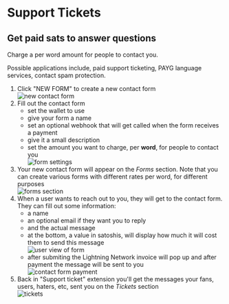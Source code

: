 # Support Tickets

## Get paid sats to answer questions

Charge a per word amount for people to contact you.

Possible applications include, paid support ticketing, PAYG language services, contact spam protection.

1. Click "NEW FORM" to create a new contact form\
   ![new contact form](https://i.imgur.com/kZqWGPe.png)
2. Fill out the contact form
   - set the wallet to use
   - give your form a name
   - set an optional webhook that will get called when the form receives a payment
   - give it a small description
   - set the amount you want to charge, per **word**, for people to contact you\
     ![form settings](https://i.imgur.com/AsXeVet.png)
3. Your new contact form will appear on the _Forms_ section. Note that you can create various forms with different rates per word, for different purposes\
   ![forms section](https://i.imgur.com/gg71HhM.png)
4. When a user wants to reach out to you, they will get to the contact form. They can fill out some information:
   - a name
   - an optional email if they want you to reply
   - and the actual message
   - at the bottom, a value in satoshis, will display how much it will cost them to send this message\
     ![user view of form](https://i.imgur.com/DWGJWQz.png)
   - after submiting the Lightning Network invoice will pop up and after payment the message will be sent to you\
     ![contact form payment](https://i.imgur.com/7heGsiO.png)
5. Back in "Support ticket" extension you'll get the messages your fans, users, haters, etc, sent you on the _Tickets_ section\
   ![tickets](https://i.imgur.com/dGhJ6Ok.png)
